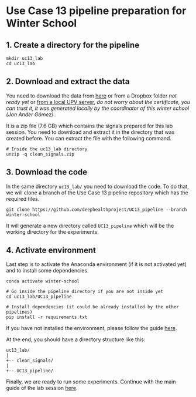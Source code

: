 # Use Case 13 pipeline preparation for Winter School

## 1. Create a directory for the pipeline
```
mkdir uc13_lab
cd uc13_lab
```

## 2. Download and extract the data
You need to download the data from [here](https://upvedues-my.sharepoint.com/:u:/g/personal/salcarpo_upv_edu_es/EUByteF4uH1HorGCvqlat0QBSmT3wE2COc85i4mf80VzbA?e=yi4Yok)
or from a Dropbox folder _not ready yet_
or [from a local UPV server](https://clocalprog.dsic.upv.es/winter-school/data/clean_signals.zip),
_do not worry about the certificate, you can trust it, it was generated locally by the coordinator of this winter school (Jon Ander G&oacute;mez)_.

It is a zip file (7.6 GB) which contains the signals prepared for this lab session.
You need to download and extract it in the directory that was created before.
You can extract the file with the following command.
```
# Inside the uc13_lab directory
unzip -q clean_signals.zip
```

## 3. Download the code
In the same directory `uc13_lab/` you need to download the code. To do that, we will clone a branch of the Use Case 13 pipeline repository which has the required files.
```
git clone https://github.com/deephealthproject/UC13_pipeline --branch winter-school
```
It will generate a new directory called `UC13_pipeline` which will be the working directory for the experiments.

## 4. Activate environment
Last step is to activate the Anaconda environment (if it is not activated yet) and to install some dependencies.
```
conda activate winter-school

# Go inside the pipeline directory if you are not inside yet
cd uc13_lab/UC13_pipeline

# Install dependencies (it could be already installed by the other pipelines)
pip install -r requirements.txt
```
If you have not installed the environment, please follow the guide [here](https://github.com/deephealthproject/winter-school/blob/main/lab/01_installation/README.md).

At the end, you should have a directory structure like this:
```
uc13_lab/
|
+-- clean_signals/
|
+-- UC13_pipeline/
```


Finally, we are ready to run some experiments.
Continue with the main guide of the lab session [here](https://github.com/deephealthproject/winter-school/tree/main/lab/04_uc13_based_examples).
